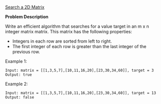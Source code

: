 [Search a 2D Matrix](https://leetcode.com/problems/search-a-2d-matrix/)

**Problem Description**

Write an efficient algorithm that searches for a value target in an m x n integer matrix matrix. This matrix has the following properties:

- Integers in each row are sorted from left to right.
- The first integer of each row is greater than the last integer of the previous row.



Example 1:
```
Input: matrix = [[1,3,5,7],[10,11,16,20],[23,30,34,60]], target = 3
Output: true
```
Example 2:
```
Input: matrix = [[1,3,5,7],[10,11,16,20],[23,30,34,60]], target = 13
Output: false
```